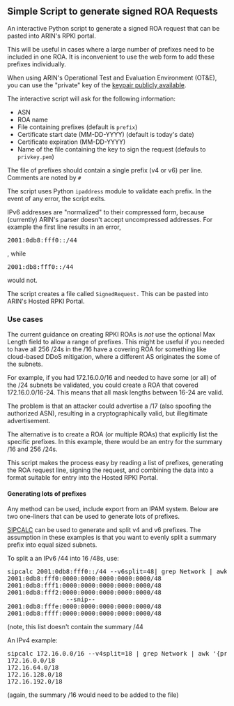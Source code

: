 ## Simple Script to generate signed ROA Requests

An interactive Python script to generate a signed ROA request that can be pasted into ARIN's RPKI portal.

This will be useful in cases where a large number of prefixes need to be included in one ROA.  It is inconvenient to use the web form to add these prefixes individually.

When using ARIN's Operational Test and Evaluation Environment (OT&E), you can use the "private" key of the [keypair publicly available](https://www.arin.net/resources/ote.html).

The interactive script will ask for the following information:
* ASN
* ROA name
* File containing prefixes (default is `prefix`)
* Certificate start date (MM-DD-YYYY) (default is today's date)
* Certificate expiration (MM-DD-YYYY)
* Name of the file containing the key to sign the request (defauls to `privkey.pem`)

The file of prefixes should contain a single prefix (v4 or v6) per line.  Comments are noted by `#`

The script uses Python `ipaddress` module to validate each prefix.  In the event of any error, the script exits.

IPv6 addresses are "normalized" to their compressed form, because (currently) ARIN's parser doesn't accept uncompressed addresses.  For example the first line results in an error,
<pre>2001:0db8:fff0::/44</pre> , while
<pre>2001:db8:fff0::/44</pre> would not.

The script creates a file called `SignedRequest.`  This can be pasted into ARIN's Hosted RPKI Portal.

### Use cases
The current guidance on creating RPKI ROAs is *not* use the optional Max Length field to allow a range of prefixes.
This might be useful if you needed to have all 256 /24s in the /16 have a covering ROA for something like cloud-based DDoS mitigation, where a different AS originates the some of the subnets.

For example,  if you had 172.16.0.0/16 and needed to have some (or all) of the /24 subnets be validated, you could create a ROA that covered 172.16.0.0/16-24.
This means that all mask lengths between 16-24 are valid.

The problem is that an attacker could advertise a /17 (also spoofing the authorized ASN), resulting in a cryptographically valid, but illegitimate advertisement.

The alternative is to create a ROA (or multiple ROAs) that explicitly list the specific prefixes.  In this example, there would be an entry for the summary /16 and 256 /24s.

This script makes the process easy by reading a list of prefixes, generating the ROA request line, signing the request, and combining the data into a format suitable for entry into the Hosted RPKI Portal.

#### Generating lots of prefixes
Any method can be used, include export from an IPAM system.  Below are two one-liners that can be used to generate lots of prefixes.

[SIPCALC](https://github.com/sii/sipcalc) can be used to generate and split v4 and v6 prefixes.  The assumption in these examples is that you want to evenly split a summary prefix into equal sized subnets.

To split a an IPv6 /44 into 16 /48s, use:
<pre>sipcalc 2001:0db8:fff0::/44 --v6split=48| grep Network | awk '{print $3"/48" }'
2001:0db8:fff0:0000:0000:0000:0000:0000/48
2001:0db8:fff1:0000:0000:0000:0000:0000/48
2001:0db8:fff2:0000:0000:0000:0000:0000/48
                --snip--
2001:0db8:fffe:0000:0000:0000:0000:0000/48
2001:0db8:ffff:0000:0000:0000:0000:0000/48</pre>

(note, this list doesn't contain the summary /44

An IPv4 example:
<pre>
sipcalc 172.16.0.0/16 --v4split=18 | grep Network | awk '{print $3"/18" }'
172.16.0.0/18
172.16.64.0/18
172.16.128.0/18
172.16.192.0/18
</pre>
(again, the summary /16 would need to be added to the file)
